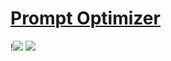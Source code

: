 # [Prompt Optimizer](https://github.com/linshenkx/prompt-optimizer)

!![](https://img.shields.io/github/license/linshenkx/prompt-optimizer) ![](https://img.shields.io/github/last-commit/scillidan/prompt-optimizer/main?label=last%20commit%20(fork))
